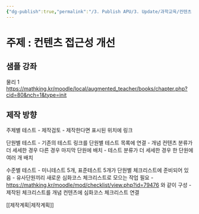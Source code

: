 ```yaml
---
{"dg-publish":true,"permalink":"/3. Publish APU/3. Update/과학교육/컨텐츠 제작/컨텐츠 제작/","noteIcon":"","created":"","updated":""}
---
```


# 주제 : 컨텐츠 접근성 개선
## 샘플 강좌
물리 1 https://mathking.kr/moodle/local/augmented_teacher/books/chapter.php?cid=80&nch=1&type=init
## 제작 방향

주제별 테스트
	- 제작검토
	- 제작한다면 표시된 위치에 링크
	
단원별 테스트
	- 기존의 테스트 링크를 단원별 테스트 목록에 연결
	- 개념 컨텐츠 분류가 더 세세한 경우 다른 경우 마지막 단원에 배치
	- 테스트 분류가 더 세세한 경우 한 단원에 여러 개 배치
	
수준별 테스트
	- 미니테스트 5개, 표준테스트 5개가 단원별 체크리스트에 준비되어 있음
	- 유사단원끼리 새로운 심화코스 체크리스트로 모으는 작업 필요
	   -  https://mathking.kr/moodle/mod/checklist/view.php?id=79476 와 같이 구성
	- 제작된 체크리스트를 개념 컨텐츠에 심화코스 체크리스트 연결

[[제작계획\|제작계획]]
